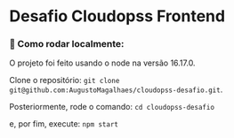 # Desafio Cloudopss Frontend

### 🚀 Como rodar localmente:

O projeto foi feito usando o node na versão 16.17.0.

Clone o repositório:
`git clone git@github.com:AugustoMagalhaes/cloudopss-desafio.git`.

Posteriormente, rode o comando:
`cd cloudopss-desafio`

e, por fim, execute:
`npm start`
